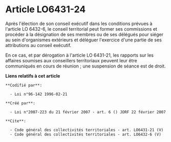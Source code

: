 # Article LO6431-24

Après l'élection de son conseil exécutif dans les conditions prévues à l'article LO 6432-6, le conseil territorial peut
former ses commissions et procéder à la désignation de ses membres ou de ses délégués pour siéger au sein d'organismes
extérieurs et déléguer l'exercice d'une partie de ses attributions au conseil exécutif. 

En ce cas, et par dérogation à l'article LO 6431-21, les rapports sur les affaires soumises aux conseillers territoriaux
peuvent leur être communiqués en cours de réunion ; une suspension de séance est de droit.

**Liens relatifs à cet article**

	**Codifié par**:

	  - Loi n°96-142 1996-02-21

	**Créé par**:

	  - Loi n°2007-223 du 21 février 2007 - art. 6 () JORF 22 février 2007

	**Cite**:

	  - Code général des collectivités territoriales - art. LO6431-21 (V)
	  - Code général des collectivités territoriales - art. LO6432-6 (V)
